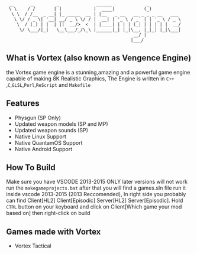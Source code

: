 ```
 __      __        _              ______             _            
 \ \    / /       | |            |  ____|           (_)           
  \ \  / /__  _ __| |_ _____  __ | |__   _ __   __ _ _ _ __   ___ 
   \ \/ / _ \| '__| __/ _ \ \/ / |  __| | '_ \ / _` | | '_ \ / _ \
    \  / (_) | |  | ||  __/>  <  | |____| | | | (_| | | | | |  __/
     \/ \___/|_|   \__\___/_/\_\ |______|_| |_|\__, |_|_| |_|\___|
                                                __/ |             
                                               |___/              
```

## What is Vortex (also known as Vengence Engine)
the Vortex game engine is a stunning,amazing and a powerful game engine capable of making 8K Realistic Graphics, The Engine is written in `C++
`,`C`,`GLSL`,`Perl`,`ReScript` and `Makefile`
## Features

* Physgun (SP Only)
* Updated weapon models (SP and MP)
*  Updated weapon sounds (SP)
*  Native Linux Support
*  Native QuantamOS Support
* Native Android Support

## How To Build
Make sure you have VSCODE 2013-2015 ONLY later versions will not work
run the `makegameprojects.bat` after that you will find a games.sln file run it inside vscode 2013-2015 (2013 Reccomended),
In right side you probably can find Client[HL2] Client[Episodic] Server[HL2] Server[Episodic].
Hold `CTRL` button on your keyboard and click on Client[Which game your mod based on] then right-click on build

## Games made with Vortex
* Vortex Tactical
